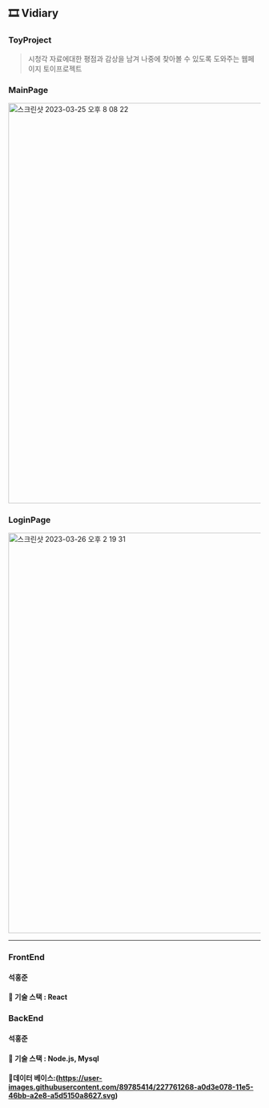 ## 🎞 Vidiary

### ToyProject<br>
>시청각 자료에대한 평점과 감상을 남겨 나중에 찾아볼 수 있도록 도와주는 웹페이지 토이프로젝트


### MainPage<br>
<img width="800" alt="스크린샷 2023-03-25 오후 8 08 22" src="https://user-images.githubusercontent.com/89785414/227756779-82cd6426-3d52-448b-a2c8-1db92030f35d.png">

### LoginPage<br>
<img width="800" alt="스크린샷 2023-03-26 오후 2 19 31" src="https://user-images.githubusercontent.com/89785414/227758034-5033f602-4503-4527-a849-b7dd704af044.png">


---------------------------------------------------------------------
### FrontEnd
#### 석홍준
#### 🔧 기술 스택 : React

### BackEnd
#### 석홍준
#### 🔧 기술 스택 : Node.js, Mysql

#### 🔧데이터 베이스:(https://user-images.githubusercontent.com/89785414/227761268-a0d3e078-11e5-46bb-a2e8-a5d5150a8627.svg)

